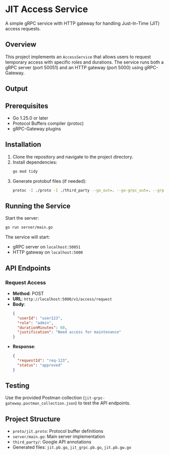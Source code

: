 # JIT Access Service

A simple gRPC service with HTTP gateway for handling Just-In-Time (JIT) access requests.

## Overview

This project implements an `AccessService` that allows users to request temporary access with specific roles and durations. The service runs both a gRPC server (port 50051) and an HTTP gateway (port 5000) using gRPC-Gateway.

## Output



## Prerequisites

- Go 1.25.0 or later
- Protocol Buffers compiler (protoc)
- gRPC-Gateway plugins

## Installation

1. Clone the repository and navigate to the project directory.
2. Install dependencies:
   ```bash
   go mod tidy
   ```
3. Generate protobuf files (if needed):
   ```bash
   protoc -I ./proto -I ./third_party --go_out=. --go-grpc_out=. --grpc-gateway_out=. ./proto/jit.proto
   ```

## Running the Service

Start the server:
```bash
go run server/main.go
```

The service will start:
- gRPC server on `localhost:50051`
- HTTP gateway on `localhost:5000`

## API Endpoints

### Request Access
- **Method**: POST
- **URL**: `http://localhost:5000/v1/access/request`
- **Body**:
  ```json
  {
    "userId": "user123",
    "role": "admin",
    "durationMinutes": 60,
    "justification": "Need access for maintenance"
  }
  ```
- **Response**:
  ```json
  {
    "requestId": "req-123",
    "status": "approved"
  }
  ```

## Testing

Use the provided Postman collection (`jit-grpc-gateway.postman_collection.json`) to test the API endpoints.

## Project Structure

- `proto/jit.proto`: Protocol buffer definitions
- `server/main.go`: Main server implementation
- `third_party/`: Google API annotations
- Generated files: `jit.pb.go`, `jit_grpc.pb.go`, `jit.pb.gw.go`
